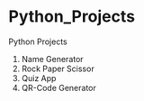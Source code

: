 # Python_Projects
Python Projects
1. Name Generator
2. Rock Paper Scissor
3. Quiz App
4. QR-Code Generator
